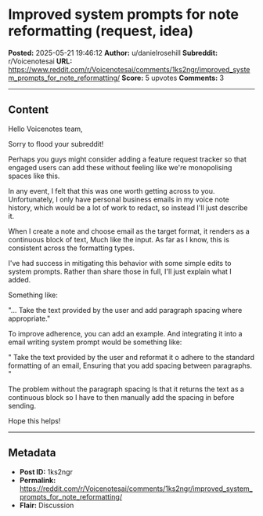 # Improved system prompts for note reformatting (request, idea)

**Posted:** 2025-05-21 19:46:12
**Author:** u/danielrosehill
**Subreddit:** r/Voicenotesai
**URL:** https://www.reddit.com/r/Voicenotesai/comments/1ks2ngr/improved_system_prompts_for_note_reformatting/
**Score:** 5 upvotes
**Comments:** 3

---

## Content

Hello Voicenotes team,

Sorry to flood your subreddit!

Perhaps you guys might consider adding a feature request tracker so that engaged users can add these without feeling like we're monopolising spaces like this.

In any event, I felt that this was one worth getting across to you. Unfortunately, I only have personal business emails in my voice note history, which would be a lot of work to redact, so instead I'll just describe it.

When I create a note and choose email as the target format, it renders as a continuous block of text, Much like the input. As far as I know, this is consistent across the formatting types.

I've had success in mitigating this behavior with some simple edits to system prompts. Rather than share those in full, I'll just explain what I added.

Something like:

"... Take the text provided by the user and add paragraph spacing where appropriate."

To improve adherence, you can add an example. And integrating it into a email writing system prompt would be something like:

" Take the text provided by the user and reformat it o adhere to the standard formatting of an email, Ensuring that you add spacing between paragraphs. "

The problem without the paragraph spacing Is that it returns the text as a continuous block so I have to then manually add the spacing in before sending. 

Hope this helps! 

---

## Metadata

- **Post ID:** 1ks2ngr
- **Permalink:** https://reddit.com/r/Voicenotesai/comments/1ks2ngr/improved_system_prompts_for_note_reformatting/
- **Flair:** Discussion
